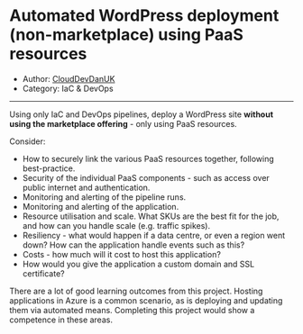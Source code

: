 # Automated WordPress deployment (non-marketplace) using PaaS resources

- Author: [CloudDevDanUK](https://www.reddit.com/user/CloudDevDanUK)
- Category: IaC & DevOps

---

Using only IaC and DevOps pipelines, deploy a WordPress site **without using the marketplace offering** \- only using PaaS resources.

Consider: 

* How to securely link the various PaaS resources together, following best-practice.
* Security of the individual PaaS components - such as access over public internet and authentication.
* Monitoring and alerting of the pipeline runs.
* Monitoring and alerting of the application.
* Resource utilisation and scale. What SKUs are the best fit for the job, and how can you handle scale (e.g. traffic spikes).
* Resiliency - what would happen if a data centre, or even a region went down? How can the application handle events such as this?
* Costs - how much will it cost to host this application?
* How would you give the application a custom domain and SSL certificate?

There are a lot of good learning outcomes from this project. Hosting applications in Azure is a common scenario, as is deploying and updating them via automated means. Completing this project would show a competence in these areas.